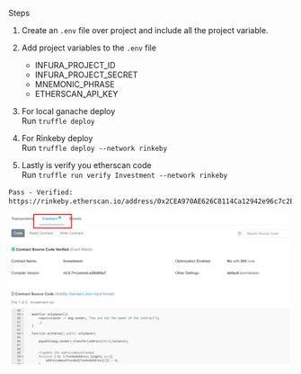 

Steps

1. Create an `.env` file over project and include all the project variable.
2. Add project variables to the `.env` file
   - INFURA_PROJECT_ID
   - INFURA_PROJECT_SECRET 
   - MNEMONIC_PHRASE
   - ETHERSCAN_API_KEY 

3. For local ganache deploy <br>
   Run `truffle deploy`

4. For Rinkeby deploy <br>
   Run `truffle deploy --network rinkeby`

5. Lastly is verify you etherscan code <br>
   Run `truffle run verify Investment --network rinkeby`

```
Pass - Verified: https://rinkeby.etherscan.io/address/0x2CEA970AE626C8114Ca12942e96c7c2E189C16b2#contracts
```

<img src="https://github.com/lawweiliang/investmentContract/blob/main/doc/verifyImage.png" width="500">
